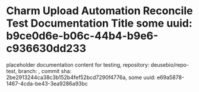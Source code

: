 # Charm Upload Automation Reconcile Test Documentation Title some uuid: b9ce0d6e-b06c-44b4-b9e6-c936630dd233
 placeholder documentation content for testing,  repository: deusebio/repo-test,  branch: ,  commit sha: 2be2913244ca38c3b152b4fef52bcd7290f4776a,  some uuid: e69a5878-1467-4cda-be43-3ea9286a93bc